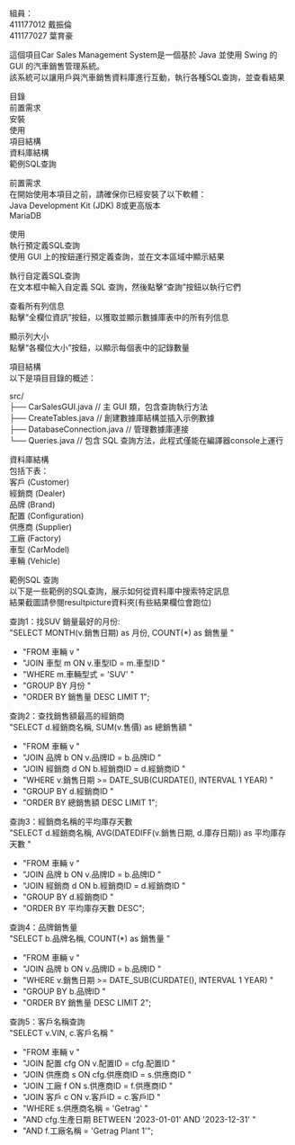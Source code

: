 組員：  
411177012 戴振倫  
411177027 葉育豪  

這個項目Car Sales Management System是一個基於 Java 並使用 Swing 的 GUI 的汽車銷售管理系統。  
該系統可以讓用戶與汽車銷售資料庫進行互動，執行各種SQL查詢，並查看結果  

目錄  
前置需求  
安裝  
使用  
項目結構  
資料庫結構  
範例SQL查詢  


前置需求  
在開始使用本項目之前，請確保你已經安裝了以下軟體：  
Java Development Kit (JDK) 8或更高版本  
MariaDB  

使用  
執行預定義SQL查詢  
使用 GUI 上的按鈕運行預定義查詢，並在文本區域中顯示結果  

執行自定義SQL查詢  
在文本框中輸入自定義 SQL 查詢，然後點擊“查詢”按鈕以執行它們  

查看所有列信息  
點擊“全欄位資訊”按鈕，以獲取並顯示數據庫表中的所有列信息  

顯示列大小  
點擊“各欄位大小”按鈕，以顯示每個表中的記錄數量  

項目結構  
以下是項目目錄的概述：  
  
src/  
    ├── CarSalesGUI.java       // 主 GUI 類，包含查詢執行方法  
    ├── CreateTables.java      // 創建數據庫結構並插入示例數據  
    ├── DatabaseConnection.java // 管理數據庫連接  
    └── Queries.java  // 包含 SQL 查詢方法，此程式僅能在編譯器console上運行    
    
資料庫結構  
包括下表：  
客戶 (Customer)  
經銷商 (Dealer)  
品牌 (Brand)  
配置 (Configuration)  
供應商 (Supplier)  
工廠 (Factory)  
車型 (CarModel)  
車輛 (Vehicle)  

範例SQL 查詢  
以下是一些範例的SQL查詢，展示如何從資料庫中搜索特定訊息  
結果截圖請參閱resultpicture資料夾(有些結果欄位會跑位)

查詢1：找SUV 銷量最好的月份:  
"SELECT MONTH(v.銷售日期) as 月份, COUNT(*) as 銷售量 "  
+ "FROM 車輛 v "  
+ "JOIN 車型 m ON v.車型ID = m.車型ID "  
+ "WHERE m.車輛型式 = 'SUV' "  
+ "GROUP BY 月份 "  
+ "ORDER BY 銷售量 DESC LIMIT 1";  

查詢2：查找銷售額最高的經銷商  
"SELECT d.經銷商名稱, SUM(v.售價) as 總銷售額 "  
+ "FROM 車輛 v "  
+ "JOIN 品牌 b ON v.品牌ID = b.品牌ID "  
+ "JOIN 經銷商 d ON b.經銷商ID = d.經銷商ID "  
+ "WHERE v.銷售日期 >= DATE_SUB(CURDATE(), INTERVAL 1 YEAR) "  
+ "GROUP BY d.經銷商ID "  
+ "ORDER BY 總銷售額 DESC LIMIT 1";  

查詢3：經銷商名稱的平均庫存天數  
"SELECT d.經銷商名稱, AVG(DATEDIFF(v.銷售日期, d.庫存日期)) as 平均庫存天數 "  
+ "FROM 車輛 v "  
+ "JOIN 品牌 b ON v.品牌ID = b.品牌ID "  
+ "JOIN 經銷商 d ON b.經銷商ID = d.經銷商ID "  
+ "GROUP BY d.經銷商ID "  
+ "ORDER BY 平均庫存天數 DESC";  
  
查詢4：品牌銷售量  
"SELECT b.品牌名稱, COUNT(*) as 銷售量 "  
+ "FROM 車輛 v "  
+ "JOIN 品牌 b ON v.品牌ID = b.品牌ID "  
+ "WHERE v.銷售日期 >= DATE_SUB(CURDATE(), INTERVAL 1 YEAR) "  
+ "GROUP BY b.品牌ID "  
+ "ORDER BY 銷售量 DESC LIMIT 2";  
  
查詢5：客戶名稱查詢  
"SELECT v.VIN, c.客戶名稱 "  
+ "FROM 車輛 v "  
+ "JOIN 配置 cfg ON v.配置ID = cfg.配置ID "  
+ "JOIN 供應商 s ON cfg.供應商ID = s.供應商ID "  
+ "JOIN 工廠 f ON s.供應商ID = f.供應商ID "  
+ "JOIN 客戶 c ON v.客戶ID = c.客戶ID "  
+ "WHERE s.供應商名稱 = 'Getrag' "  
+ "AND cfg.生產日期 BETWEEN '2023-01-01' AND '2023-12-31' "  
+ "AND f.工廠名稱 = 'Getrag Plant 1'";  


